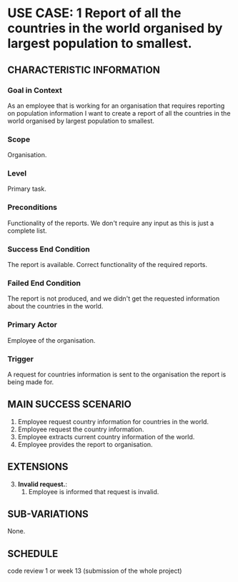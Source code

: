 # USE CASE: 1 Report of all the countries in the world organised by largest population to smallest.

## CHARACTERISTIC INFORMATION

### Goal in Context

As an employee that is working for an organisation that requires reporting on population information I want to create a report of all the countries in the world organised by largest population to smallest.

### Scope

Organisation.

### Level

Primary task.

### Preconditions

Functionality of the reports. We don't require any input as this is just a complete list.

### Success End Condition

The report is available. Correct functionality of the required reports.

### Failed End Condition

The report is not produced, and we didn't get the requested information about the countries in the world.

### Primary Actor

Employee of the organisation.

### Trigger

A request for countries information is sent to the organisation the report is being made for.

## MAIN SUCCESS SCENARIO

1. Employee request country information for countries in the world.
2. Employee request the country information.
3. Employee extracts current country information of the world.
4. Employee provides the report to organisation.

## EXTENSIONS

3. **Invalid request.**:
    1. Employee is informed that request is invalid.

## SUB-VARIATIONS

None.

## SCHEDULE

code review 1 or week 13 (submission of the whole project)